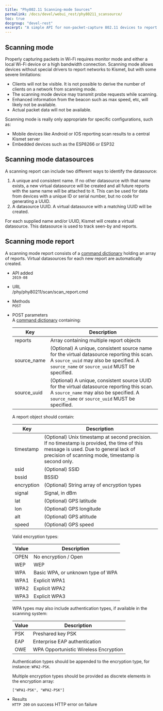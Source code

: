 ```yaml
---
title: "Phy802.11 Scanning-mode Sources"
permalink: /docs/devel/webui_rest/phy80211_scansource/
toc: true
docgroup: "devel-rest"
excerpt: "A simple API for non-packet-capture 802.11 devices to report scanning results to Kismet"
---
```


## Scanning mode

Properly capturing packets in Wi-Fi requires monitor mode and either a local Wi-Fi device or a high bandwidth connection.  Scanning mode allows devices without special drivers to report networks to Kismet, but with some severe limitations:

* Clients will not be visible.  It is not possible to derive the number of clients on a network from scanning mode.
* The scanning mode device may transmit probe requests while scanning.
* Enhanced information from the beacon such as max speed, etc, will likely not be available.
* Actual packet data will not be available.

Scanning mode is really only appropriate for specific configurations, such as:

* Mobile devices like Android or IOS reporting scan results to a central Kismet server
* Embedded devices such as the ESP8266 or ESP32 

## Scanning mode datasources

A scanning report can include two different ways to identify the datasource:

1. A unique and consistent name.  If no other datasource with that name exists, a new virtual datasource will be created and all future reports with the same name will be attached to it.  This can be used for data from devices with a unique ID or serial number, but no code for generating a UUID.
2. A datasource UUID.  A virtual datasource with a matching UUID will be created.  

For each supplied name and/or UUID, Kismet will create a virtual datasource.  This datasource is used to track seen-by and reports.

## Scanning mode report

A scanning mode report consists of a [command dictionary](/docs/devel/webui_rest/commands/) holding an array of reports.  Virtual datasources for each new report are automatically created.

* API added \
    `2019-08`

* URL \
    /phy/phy80211/scan/scan_report.cmd

* Methods \
    `POST` 

* POST parameters \
    A [command dictionary](/docs/devel/webui_rest/commands/) containing:

    | Key | Description |
    | --- | ----------- |
    | reports | Array containing multiple report objects |
    | source_name | (Optional) A unique, consistent source name for the virtual datasource reporting this scan.  A `source_uuid` may also be specified.  A `source_name` or `source_uuid` MUST be specified. |
    | source_uuid | (Optional) A unique, consistent source UUID for the virtual datasource reporting this scan.  A `source_name` may also be specified.  A `source_name` or `source_uuid` MUST be specified. |

    A report object should contain:

    | Key | Description |
    | --- | ----------- |
    | timestamp | (Optional) Unix timestamp at second precision.  If no timestamp is provided, the time of this message is used.  Due to general lack of precision of scanning mode, timestamp is second only. |
    | ssid | (Optional) SSID |
    | bssid | BSSID |
    | encryption | (Optional) String array of encryption types |
    | signal | Signal, in dBm |
    | lat | (Optional) GPS latitude |
    | lon | (Optional) GPS longitude |
    | alt | (Optional) GPS altitude |
    | speed | (Optional) GPS speed |

    Valid encryption types:

    | Value | Description |
    | ----- | ----------- |
    | OPEN | No encryption / Open |
    | WEP | WEP |
    | WPA | Basic WPA, or unknown type of WPA |
    | WPA1 | Explicit WPA1 |
    | WPA2 | Explicit WPA2 |
    | WPA3 | Explicit WPA3 |

    WPA types may also include authentication types, if available in the scanning system: 

    | Value | Description |
    | ----- | ----------- |
    | PSK | Preshared key PSK |
    | EAP | Enterprise EAP authentication |
    | OWE | WPA Opportunistic Wireless Encryption |

    Authentication types should be appended to the encryption type, for instance: `WPA2-PSK`.

    Multiple encryption types should be provided as discrete elements in the encryption array:

    `["WPA1-PSK", "WPA2-PSK"]`

* Results \
    `HTTP 200` on success
    HTTP error on failure

